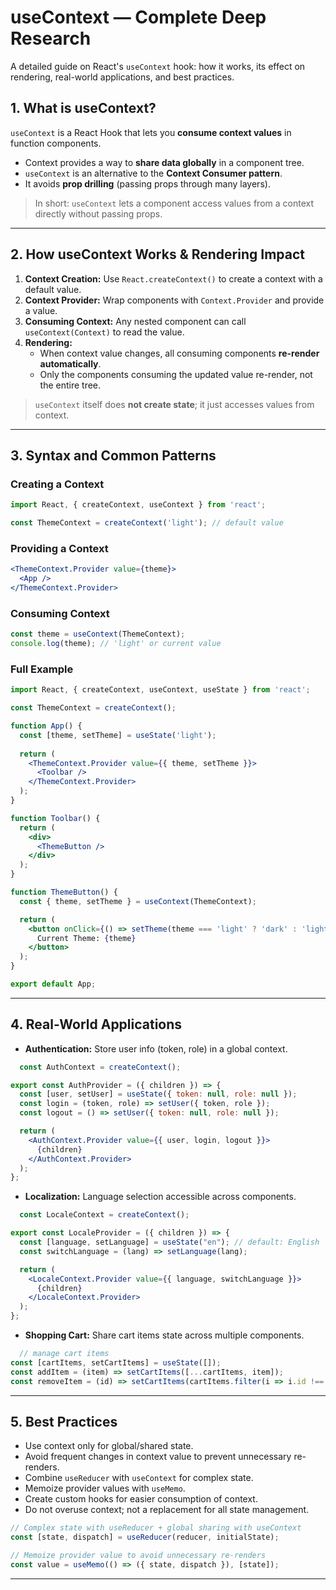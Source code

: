 # useContext — Complete Deep Research

A detailed guide on React's `useContext` hook: how it works, its effect on rendering, real-world applications, and best practices.


## 1. What is useContext?

`useContext` is a React Hook that lets you **consume context values** in function components.

- Context provides a way to **share data globally** in a component tree.
- `useContext` is an alternative to the **Context Consumer pattern**.
- It avoids **prop drilling** (passing props through many layers).

> In short: `useContext` lets a component access values from a context directly without passing props.

---

## 2. How useContext Works & Rendering Impact

1. **Context Creation:** Use `React.createContext()` to create a context with a default value.
2. **Context Provider:** Wrap components with `Context.Provider` and provide a value.
3. **Consuming Context:** Any nested component can call `useContext(Context)` to read the value.
4. **Rendering:** 
   - When context value changes, all consuming components **re-render automatically**.
   - Only the components consuming the updated value re-render, not the entire tree.

> `useContext` itself does **not create state**; it just accesses values from context.

---

## 3. Syntax and Common Patterns

### Creating a Context

```jsx
import React, { createContext, useContext } from 'react';

const ThemeContext = createContext('light'); // default value
```

### Providing a Context

```jsx
<ThemeContext.Provider value={theme}>
  <App />
</ThemeContext.Provider>
```

### Consuming Context

```jsx
const theme = useContext(ThemeContext);
console.log(theme); // 'light' or current value
```

### Full Example

```jsx
import React, { createContext, useContext, useState } from 'react';

const ThemeContext = createContext();

function App() {
  const [theme, setTheme] = useState('light');
  
  return (
    <ThemeContext.Provider value={{ theme, setTheme }}>
      <Toolbar />
    </ThemeContext.Provider>
  );
}

function Toolbar() {
  return (
    <div>
      <ThemeButton />
    </div>
  );
}

function ThemeButton() {
  const { theme, setTheme } = useContext(ThemeContext);

  return (
    <button onClick={() => setTheme(theme === 'light' ? 'dark' : 'light')}>
      Current Theme: {theme}
    </button>
  );
}

export default App;
```

---

## 4. Real-World Applications

- **Authentication:** Store user info (token, role) in a global context.

```jsx
  const AuthContext = createContext();

export const AuthProvider = ({ children }) => {
  const [user, setUser] = useState({ token: null, role: null });
  const login = (token, role) => setUser({ token, role });
  const logout = () => setUser({ token: null, role: null });

  return (
    <AuthContext.Provider value={{ user, login, logout }}>
      {children}
    </AuthContext.Provider>
  );
};
```

- **Localization:** Language selection accessible across components.
```jsx
  const LocaleContext = createContext();

export const LocaleProvider = ({ children }) => {
  const [language, setLanguage] = useState("en"); // default: English
  const switchLanguage = (lang) => setLanguage(lang);

  return (
    <LocaleContext.Provider value={{ language, switchLanguage }}>
      {children}
    </LocaleContext.Provider>
  );
};
```

- **Shopping Cart:** Share cart items state across multiple components.
```jsx
  // manage cart items
const [cartItems, setCartItems] = useState([]);
const addItem = (item) => setCartItems([...cartItems, item]);
const removeItem = (id) => setCartItems(cartItems.filter(i => i.id !== id));
```

---



## 5. Best Practices

- Use context only for global/shared state.
- Avoid frequent changes in context value to prevent unnecessary re-renders.
- Combine `useReducer` with `useContext` for complex state.
- Memoize provider values with `useMemo`.
- Create custom hooks for easier consumption of context.
- Do not overuse context; not a replacement for all state management.



```jsx
// Complex state with useReducer + global sharing with useContext
const [state, dispatch] = useReducer(reducer, initialState);

// Memoize provider value to avoid unnecessary re-renders
const value = useMemo(() => ({ state, dispatch }), [state]);
```
---
